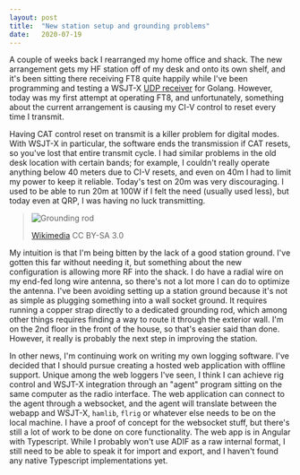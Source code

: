```yaml
---
layout: post
title:  "New station setup and grounding problems"
date:   2020-07-19
---
```

A couple of weeks back I rearranged my home office and shack. The new arrangement gets my HF station
off of my desk and onto its own shelf, and it's been sitting there receiving FT8 quite happily while
I've been programming and testing a WSJT-X [UDP receiver](https://github.com/xylo04/wsjtx-go) for
Golang. However, today was my first attempt at operating FT8, and unfortunately, something about the
current arrangement is causing my CI-V control to reset every time I transmit.

Having CAT control reset on transmit is a killer problem for digital modes. With WSJT-X in
particular, the software ends the transmission if CAT resets, so you've lost that entire transmit
cycle. I had similar problems in the old desk location with certain bands; for example, I couldn't
really operate anything below 40 meters due to CI-V resets, and even on 40m I had to limit my power
to keep it reliable. Today's test on 20m was very discouraging. I used to be able to run 20m at 100W
if I felt the need (usually used less), but today even at QRP, I was having no luck transmitting.

> ![Grounding rod](https://upload.wikimedia.org/wikipedia/commons/thumb/7/7d/HomeEarthRodAustralia1.jpg/548px-HomeEarthRodAustralia1.jpg)
> 
> [Wikimedia](https://commons.wikimedia.org/wiki/File:HomeEarthRodAustralia1.jpg)
> CC BY-SA 3.0

My intuition is that I'm being bitten by the lack of a good station ground. I've gotten this far
without needing it, but something about the new configuration is allowing more RF into the shack. I
do have a radial wire on my end-fed long wire antenna, so there's not a lot more I can do to
optimize the antenna. I've been avoiding setting up a station ground because it's not as simple as
plugging something into a wall socket ground. It requires running a copper strap directly to a
dedicated grounding rod, which among other things requires finding a way to route it through the
exterior wall. I'm on the 2nd floor in the front of the house, so that's easier said than done.
However, it really is probably the next step in improving the station.

In other news, I'm continuing work on writing my own logging software. I've decided that I should
pursue creating a hosted web application with offline support. Unique among the web loggers I've
seen, I think I can achieve rig control and WSJT-X integration through an
"agent" program sitting on the same computer as the radio interface. The web application can connect
to the agent through a websocket, and the agent will translate between the webapp and
WSJT-X, `hamlib`, `flrig` or whatever else needs to be on the local machine. I have a proof of
concept for the websocket stuff, but there's still a lot of work to be done on core functionality.
The web app is in Angular with Typescript. While I probably won't use ADIF as a raw internal format,
I still need to be able to speak it for import and export, and I haven't found any native Typescript
implementations yet.
